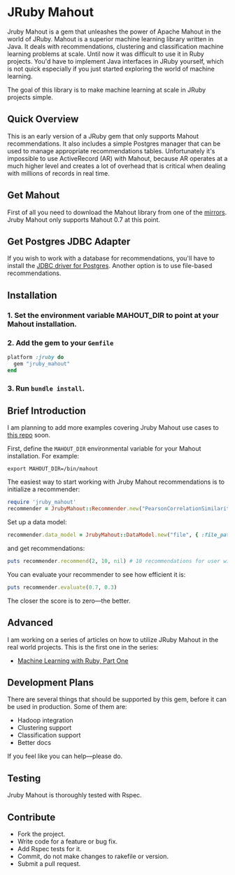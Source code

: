 # JRuby Mahout
Jruby Mahout is a gem that unleashes the power of Apache Mahout in the world of JRuby. Mahout is a superior machine learning library written in Java. It deals with recommendations, clustering and classification machine learning problems at scale. Until now it was difficult to use it in Ruby projects. You'd have to implement Java interfaces in JRuby yourself, which is not quick especially if you just started exploring the world of machine learning.

The goal of this library is to make machine learning at scale in JRuby projects simple.

## Quick Overview
This is an early version of a JRuby gem that only supports Mahout recommendations. It also includes a simple Postgres manager that can be used to manage appropriate recommendations tables. Unfortunately it's impossible to use ActiveRecord (AR) with Mahout, because AR operates at a much higher level and creates a lot of overhead that is critical when dealing with millions of records in real time.

## Get Mahout
First of all you need to download the Mahout library from one of the [mirrors](http://www.apache.org/dyn/closer.cgi/mahout/). Jruby Mahout only supports Mahout 0.7 at this point.

## Get Postgres JDBC Adapter
If you wish to work with a database for recommendations, you'll have to install the [JDBC driver for Postgres](http://jdbc.postgresql.org/download.html). Another option is to use file-based recommendations.

## Installation
### 1. Set the environment variable MAHOUT_DIR to point at your Mahout installation.
### 2. Add the gem to your `Gemfile`
```ruby
platform :jruby do
  gem "jruby_mahout"
end
```
### 3. Run `bundle install`.

## Brief Introduction
I am planning to add more examples covering Jruby Mahout use cases to [this repo](https://github.com/vasinov/jruby_mahout-examples) soon.

First, define the `MAHOUT_DIR` environmental variable for your Mahout installation. For example:

```
export MAHOUT_DIR=/bin/mahout
```

The easiest way to start working with Jruby Mahout recommendations is to initialize a recommender:
```ruby
require 'jruby_mahout'
recommender = JrubyMahout::Recommender.new("PearsonCorrelationSimilarity", 5, "GenericUserBasedRecommender", false)
```

Set up a data model:
```ruby
recommender.data_model = JrubyMahout::DataModel.new("file", { :file_path => "recommender_data.csv" }).data_model
```

and get recommendations:
```ruby
puts recommender.recommend(2, 10, nil) # 10 recommendations for user with id = 2
```

You can evaluate your recommender to see how efficient it is:
```ruby
puts recommender.evaluate(0.7, 0.3)
```

The closer the score is to zero—the better.

## Advanced
I am working on a series of articles on how to utilize JRuby Mahout in the real world projects. This is the first one in the series:
- [Machine Learning with Ruby, Part One](http://www.vasinov.com/blog/machine-learning-with-ruby-part-one)

## Development Plans
There are several things that should be supported by this gem, before it can be used in production. Some of them are:
- Hadoop integration
- Clustering support
- Classification support
- Better docs

If you feel like you can help—please do.

## Testing
Jruby Mahout is thoroughly tested with Rspec.

## Contribute
- Fork the project.
- Write code for a feature or bug fix.
- Add Rspec tests for it.
- Commit, do not make changes to rakefile or version.
- Submit a pull request.
